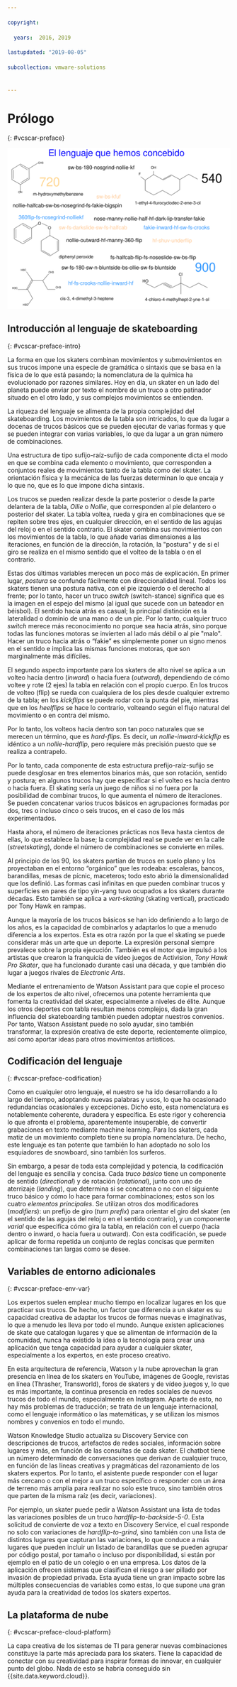 ```yaml
---

copyright:

  years:  2016, 2019

lastupdated: "2019-08-05"

subcollection: vmware-solutions


---
```


# Prólogo
{: #vcscar-preface}

![El lenguaje que hemos concebido](../../images/vcscar-alood.svg "El lenguaje que hemos concebido")

## Introducción al lenguaje de skateboarding
{: #vcscar-preface-intro}

La forma en que los skaters combinan movimientos y submovimientos en sus trucos impone una especie de gramática o sintaxis que se basa en la física de lo que está pasando; la nomenclatura de la química ha evolucionado por razones similares. Hoy en día, un skater en un lado del planeta puede enviar por texto el nombre de un truco a otro patinador situado en el otro lado, y sus complejos movimientos se entienden.

La riqueza del lenguaje se alimenta de la propia complejidad del skateboarding. Los movimientos de la tabla son intricados, lo que da lugar a docenas de trucos básicos que se pueden ejecutar de varias formas y que se pueden integrar con varias variables, lo que da lugar a un gran número de combinaciones.

Una estructura de tipo sufijo-raíz-sufijo de cada componente dicta el modo en que se combina cada elemento o movimiento, que corresponden a conjuntos reales de movimientos tanto de la tabla como del skater. La orientación física y la mecánica de las fuerzas determinan lo que encaja y lo que no, que es lo que impone dicha sintaxis.

Los trucos se pueden realizar desde la parte posterior o desde la parte delantera de la tabla, *Ollie* o
*Nollie*, que corresponden al pie delantero o posterior del skater. La tabla voltea, rueda y gira en combinaciones que se repiten sobre tres ejes, en cualquier dirección, en el sentido de las agujas del reloj o en el sentido contrario. El skater combina sus movimientos con los movimientos de la tabla, lo que añade varias dimensiones a las iteraciones, en función de la dirección, la rotación, la "postura" y de si el giro se realiza en el mismo sentido que el volteo de la tabla o en el contrario.

Estas dos últimas variables merecen un poco más de explicación. En primer lugar, *postura* se confunde fácilmente con direccionalidad lineal. Todos los skaters tienen una postura nativa, con el pie izquierdo o el derecho al frente; por lo tanto,
hacer un truco *switch* (switch-stance) significa que es la imagen en el espejo del mismo (al igual que sucede con un bateador en béisbol). El sentido hacia atrás es casual; la principal distinción es la lateralidad o dominio de una mano o de un pie. Por lo tanto, cualquier truco *switch* merece más reconocimiento no porque sea hacia atrás, sino porque todas las funciones motoras se invierten al lado más débil o al pie "malo". Hacer un truco hacia atrás o “fakie” es simplemente poner un signo menos en el sentido e implica las mismas funciones motoras, que son marginalmente más difíciles.

El segundo aspecto importante para los skaters de alto nivel se aplica a un volteo hacia dentro (*inward*) o hacia fuera (*outward*), dependiendo de cómo voltee y rote (2 ejes) la tabla en relación con el propio cuerpo. En los trucos de volteo (flip)
se rueda con cualquiera de los pies desde cualquier extremo de la tabla; en los *kickflips* se puede rodar con la punta del pie, mientras que en los *heelflips* se hace lo contrario, volteando según el flujo natural del movimiento o en contra del mismo.

Por lo tanto, los volteos hacia dentro son tan poco naturales que se merecen un término, que es *hard-flips*. Es decir, un *nollie-inward-kickflip* es idéntico a un *nollie-hardflip*, pero requiere más precisión puesto que se realiza a contrapelo.

Por lo tanto, cada componente de esta estructura prefijo-raíz-sufijo se puede desglosar en tres elementos binarios más, que son rotación, sentido y postura; en algunos trucos hay que especificar si el volteo es hacia dentro o hacia fuera. El skating sería un juego de niños si no fuera por la posibilidad de combinar trucos, lo que aumenta el número de iteraciones. Se pueden concatenar varios trucos básicos en agrupaciones formadas por dos, tres o incluso cinco o seis trucos, en el caso de los más experimentados.

Hasta ahora, el número de iteraciones prácticas nos lleva hasta cientos de ellas, lo que establece la base; la complejidad real se puede ver en la calle (*streetskating*), donde el número de combinaciones se convierte en miles.

Al principio de los 90, los skaters partían de trucos en suelo plano y los proyectaban en el entorno “orgánico” que les rodeaba: escaleras, bancos, barandillas, mesas de pícnic, maceteros; todo esto abrió la dimensionalidad que los definió. Las formas casi infinitas en que pueden combinar trucos y superficies en pares de tipo yin-yang tuvo ocupados a los skaters durante décadas. Esto también se aplica a *vert-skating* (skating vertical), practicado por
Tony Hawk en rampas.

Aunque la mayoría de los trucos básicos se han ido definiendo a lo largo de los años, es la capacidad de combinarlos y adaptarlos lo que a menudo diferencia a los expertos. Esta es otra razón por la que el skating se puede considerar más un arte que un deporte. La expresión personal siempre prevalece sobre la propia ejecución. También es el motor que impulsó a los artistas que crearon la franquicia de vídeo juegos de Activision, *Tony Hawk Pro Skater*, que ha funcionado durante casi una década, y que también dio lugar a juegos rivales de *Electronic Arts*.

Mediante el entrenamiento de Watson Assistant para que copie el proceso de los expertos de alto nivel, ofrecemos una potente herramienta que fomenta la creatividad del skater, especialmente a niveles de élite. Aunque los otros deportes con tabla resultan menos complejos, dada la gran influencia del
skateboarding también pueden adoptar nuestros convenios. Por tanto, Watson Assistant puede no solo ayudar, sino también transformar, la expresión creativa de este deporte, recientemente olímpico, así como aportar ideas para otros movimientos artísticos.

## Codificación del lenguaje
{: #vcscar-preface-codification}

Como en cualquier otro lenguaje, el nuestro se ha ido desarrollando a lo largo del tiempo, adoptando nuevas palabras y usos, lo que ha ocasionado redundancias ocasionales y excepciones. Dicho esto, esta nomenclatura es notablemente coherente, duradera y específica. Es este rigor y coherencia lo que afronta el problema, aparentemente insuperable, de convertir grabaciones en texto mediante machine learning. Para los skaters, cada matiz de un movimiento completo tiene su propia nomenclatura. De hecho, este lenguaje es tan potente que también lo han adoptado no solo los esquiadores de snowboard, sino también los surferos.

Sin embargo, a pesar de toda esta complejidad y potencia, la codificación del lenguaje es sencilla y concisa. Cada *truco básico* tiene un componente de sentido (*directional*) y de rotación (*rotational*), junto con uno de aterrizaje (*landing*), que determina si se concatena o no con el siguiente truco básico y cómo lo hace para formar combinaciones; estos son los cuatro *elementos principales*. Se utilizan otros dos modificadores (*modifiers*): un prefijo de giro (*turn prefix*) para orientar el giro del skater (en el sentido de las agujas del reloj o en el sentido contrario), y un componente *varial* que especifica cómo gira la tabla, en relación con el cuerpo (hacia dentro o inward, o hacia fuera u outward). Con esta codificación, se puede aplicar de forma repetida un conjunto de reglas concisas que permiten combinaciones tan largas como se desee.

## Variables de entorno adicionales
{: #vcscar-preface-env-var}

Los expertos suelen emplear mucho tiempo en localizar lugares en los que practicar sus trucos. De hecho, un factor que diferencia a un skater es su capacidad creativa de adaptar los trucos de formas nuevas e imaginativas, lo que a menudo les lleva por todo el mundo. Aunque existen aplicaciones de skate que catalogan lugares y que se alimentan de información de la comunidad, nunca ha existido la idea o la tecnología para crear una aplicación que tenga capacidad para ayudar a cualquier skater, especialmente a los expertos, en este proceso creativo.

En esta arquitectura de referencia, Watson y la nube aprovechan la gran presencia en línea de los skaters en YouTube, imágenes de Google,
revistas en línea (Thrasher, Transworld), foros de skaters y de vídeo juegos y, lo que es más importante, la continua presencia en redes sociales de nuevos trucos de todo el mundo,
especialmente en
Instagram. Aparte de esto, no hay más problemas de traducción; se trata de un lenguaje internacional, como el lenguaje informático o las matemáticas, y se utilizan los mismos nombres y convenios en todo el mundo.

Watson Knowledge Studio actualiza su Discovery Service con descripciones de trucos, artefactos de redes sociales, información sobre lugares y más, en función de las consultas de cada skater. El chatbot tiene un número determinado de conversaciones que derivan de cualquier truco, en función de las líneas creativas y pragmáticas del razonamiento de los skaters expertos. Por lo tanto,
el asistente puede responder con el lugar más cercano o con el mejor a un truco específico o responder con un área de terreno más amplia para realizar no solo este truco, sino también otros que parten de la misma raíz (es decir, variaciones).

Por ejemplo, un skater puede pedir a Watson Assistant una lista de todas las variaciones posibles de un truco *hardflip-to-backside-5-0*. Esta solicitud de convierte de voz a texto en Discovery Service, el cual responde no solo con variaciones de *hardflip-to-grind*, sino también con una lista de distintos lugares que capturan las variaciones, lo que conduce a más lugares que pueden incluir un listado de barandillas que se pueden agrupar por código postal, por tamaño o incluso por disponibilidad, si están por ejemplo en el patio de un colegio o en una empresa. Los datos de la aplicación ofrecen sistemas que clasifican el riesgo a ser pillado por invasión de propiedad privada. Esta ayuda tiene un gran impacto sobre las múltiples consecuencias de variables como estas, lo que supone una gran ayuda para la creatividad de todos los skaters expertos.

## La plataforma de nube
{: #vcscar-preface-cloud-platform}

La capa creativa de los sistemas de TI para generar nuevas combinaciones constituye la parte más apreciada para los skaters. Tiene la capacidad de conectar con su creatividad para inspirar formas de innovar, en cualquier punto del globo. Nada de esto se habría conseguido sin {{site.data.keyword.cloud}}.

